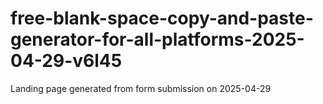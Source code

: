 # free-blank-space-copy-and-paste-generator-for-all-platforms-2025-04-29-v6l45
Landing page generated from form submission on 2025-04-29
